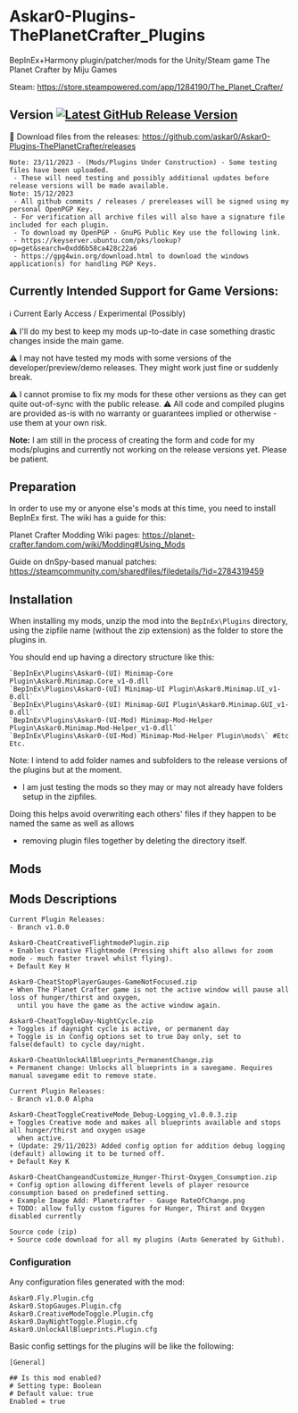 
# Askar0-Plugins-ThePlanetCrafter_Plugins
BepInEx+Harmony plugin/patcher/mods for the Unity/Steam game The Planet Crafter by Miju Games

Steam: https://store.steampowered.com/app/1284190/The_Planet_Crafter/

## Version <a href='https://github.com/Askar0/Askar0-Plugins-ThePlanetCrafter/releases'><img src='https://img.shields.io/github/v/release/Askar0/Askar0-Plugins-ThePlanetCrafter' alt='Latest GitHub Release Version'/></a>

:arrow_down_small: Download files from the releases: https://github.com/askar0/Askar0-Plugins-ThePlanetCrafter/releases

```
Note: 23/11/2023 - (Mods/Plugins Under Construction) - Some testing files have been uploaded. 
 - These will need testing and possibly additional updates before release versions will be made available.
Note: 15/12/2023
 - All github commits / releases / prereleases will be signed using my personal OpenPGP Key.
 - For verification all archive files will also have a signature file included for each plugin.
 - To download my OpenPGP - GnuPG Public Key use the following link.
 - https://keyserver.ubuntu.com/pks/lookup?op=get&search=0xdd6b58ca428c22a6
 - https://gpg4win.org/download.html to download the windows application(s) for handling PGP Keys.
```

## Currently Intended Support for Game Versions:
ℹ️ Current Early Access / Experimental (Possibly)

:warning: I'll do my best to keep my mods up-to-date in case something drastic changes inside the 
  main game.

:warning: I may not have tested my mods with some versions of the developer/preview/demo releases.
  They might work just fine or suddenly break.

:warning: I cannot promise to fix my mods for these other versions as they can get quite out-of-sync 
  with the public release.
:warning: All code and compiled plugins are provided as-is with no warranty or guarantees  implied or otherwise - use them at your own risk.

**Note:** I am still in the process of creating the form and code for my mods/plugins and currently not
  working on the release versions yet. Please be patient.

## Preparation

In order to use my or anyone else's mods at this time, you need to install BepInEx first.
  The wiki has a guide for this:

Planet Crafter Modding Wiki pages: https://planet-crafter.fandom.com/wiki/Modding#Using_Mods

Guide on dnSpy-based manual patches: https://steamcommunity.com/sharedfiles/filedetails/?id=2784319459

## Installation

When installing my mods, unzip the mod into the `BepInEx\Plugins` directory, using the zipfile name
  (without the zip extension) as the folder to store the plugins in.

You should end up having a directory structure like this:

```
`BepInEx\Plugins\Askar0-(UI) Minimap-Core Plugin\Askar0.Minimap.Core_v1-0.dll`
`BepInEx\Plugins\Askar0-(UI) Minimap-UI Plugin\Askar0.Minimap.UI_v1-0.dll`
`BepInEx\Plugins\Askar0-(UI) Minimap-GUI Plugin\Askar0.Minimap.GUI_v1-0.dll`
`BepInEx\Plugins\Askar0-(UI-Mod) Minimap-Mod-Helper Plugin\Askar0.Minimap.Mod-Helper_v1-0.dll`
`BepInEx\Plugins\Askar0-(UI-Mod) Minimap-Mod-Helper Plugin\mods\` #Etc Etc.
```

Note: I intend to add folder names and subfolders to the release versions of the plugins but at the moment.
 - I am just testing the mods so they may or may not already have folders setup in the zipfiles.

Doing this helps avoid overwriting each others' files if they happen to be named the same as well as allows
 - removing plugin files together by deleting the directory itself.

## Mods

## Mods Descriptions

```
Current Plugin Releases:
- Branch v1.0.0

Askar0-CheatCreativeFlightmodePlugin.zip
+ Enables Creative Flightmode (Pressing shift also allows for zoom mode - much faster travel whilst flying).
+ Default Key H

Askar0-CheatStopPlayerGauges-GameNotFocused.zip
+ When The Planet Crafter game is not the active window will pause all loss of hunger/thirst and oxygen,
  until you have the game as the active window again.

Askar0-CheatToggleDay-NightCycle.zip
+ Toggles if daynight cycle is active, or permanent day
+ Toggle is in Config options set to true Day only, set to false(default) to cycle day/night.

Askar0-CheatUnlockAllBlueprints_PermanentChange.zip
+ Permanent change: Unlocks all blueprints in a savegame. Requires manual savegame edit to remove state.

Current Plugin Releases:
- Branch v1.0.0 Alpha

Askar0-CheatToggleCreativeMode_Debug-Logging_v1.0.0.3.zip
+ Toggles Creative mode and makes all blueprints available and stops all hunger/thirst and oxygen usage
  when active.
+ (Update: 29/11/2023) Added config option for addition debug logging (default) allowing it to be turned off.
+ Default Key K

Askar0-CheatChangeandCustomize_Hunger-Thirst-Oxygen_Consumption.zip
+ Config option allowing different levels of player resource consumption based on predefined setting.
+ Example Image Add: Planetcrafter - Gauge RateOfChange.png
+ TODO: allow fully custom figures for Hunger, Thirst and Oxygen disabled currently

Source code (zip) 
+ Source code download for all my plugins (Auto Generated by Github).
```

### Configuration

Any configuration files generated with the mod:
```
Askar0.Fly.Plugin.cfg
Askar0.StopGauges.Plugin.cfg
Askar0.CreativeModeToggle.Plugin.cfg
Askar0.DayNightToggle.Plugin.cfg
Askar0.UnlockAllBlueprints.Plugin.cfg
```

Basic config settings for the plugins will be like the following:

```
[General]

## Is this mod enabled?
# Setting type: Boolean
# Default value: true
Enabled = true

```

